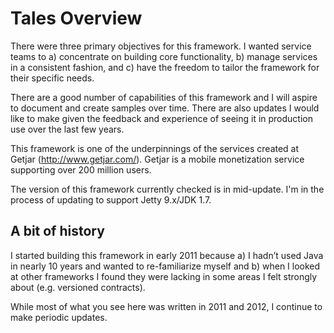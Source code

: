 Tales Overview
==============

There were three primary objectives for this framework. I wanted service teams to a) concentrate on building core functionality, b) manage services in a consistent fashion, and c) have the freedom to tailor the framework for their specific needs.

There are a good number of capabilities of this framework and I will aspire to document and create samples over time. There are also updates I would like to make given the feedback and experience of seeing it in production use over the last few years. 

This framework is one of the underpinnings of the services created at Getjar (http://www.getjar.com/). Getjar is a mobile monetization service supporting over 200 million users.

The version of this framework currently checked is in mid-update. I'm in the process of updating to support Jetty 9.x/JDK 1.7. 


A bit of history
----------------

I started building this framework in early 2011 because a) I hadn’t used Java in nearly 10 years and wanted to re-familiarize myself and b) when I looked at other frameworks I found they were lacking in some areas I felt strongly about (e.g. versioned contracts). 

While most of what you see here was written in 2011 and 2012, I continue to make periodic updates.
